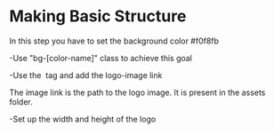 # Making Basic Structure

In this step you have to set the background color #f0f8fb

 -Use "bg-[color-name]" class to achieve this goal

 -Use the <img> tag and add the logo-image link

The image link is the path to the logo image. It is present in the assets folder.

 -Set up the width and height of the logo
